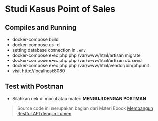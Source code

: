 # Studi Kasus Point of Sales

## Compiles and Running

- docker-compose build
- docker-compose up -d
- setting database connection in `.env`
- docker-compose exec php php /var/www/html/artisan migrate
- docker-compose exec php php /var/www/html/artisan db:seed
- docker-compose exec php php /var/www/html/vendor/bin/phpunit
- visit http://localhost:8080

## Test with Postman
- Silahkan cek di modul atau materi **MENGUJI DENGAN POSTMAN** 

> Source code ini merupakan bagian dari Materi Ebook [Membangun Restful API dengan Lumen](https://santrikoding.com/ebook/membangun-restful-api-aplikasi-kasir-dengan-lumen)
